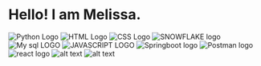 # Hello! I am Melissa. 

![Python Logo](https://www.python.org/static/community_logos/python-logo.png)
![HTML Logo](URL) ![CSS Logo](URL) ![SNOWFLAKE logo](URL) ![My sql LOGO](URL) ![JAVASCRIPT LOGO](URL) 
![Springboot logo](URL) ![Postman logo](URL) ![react logo](URL) ![alt text](URL) ![alt text](URL) 
